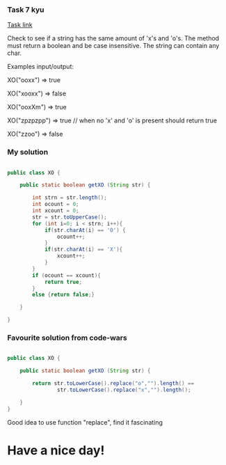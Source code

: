 ### Task 7 kyu

[Task link](https://www.codewars.com/kata/55908aad6620c066bc00002a)

Check to see if a string has the same amount of 'x's and 'o's. The method must return a boolean and be case insensitive. The string can contain any char.

Examples input/output:

XO("ooxx") => true

XO("xooxx") => false

XO("ooxXm") => true

XO("zpzpzpp") => true // when no 'x' and 'o' is present should return true

XO("zzoo") => false



### My solution

```Java

public class XO {

    public static boolean getXO (String str) {

        int strn = str.length();
        int ocount = 0;
        int xcount = 0;
        str = str.toUpperCase();
        for (int i=0; i < strn; i++){
            if(str.charAt(i) == 'O') {
                ocount++;
            }
            if(str.charAt(i) == 'X'){
                xcount++;
            }
        }
        if (ocount == xcount){
            return true;
        }
        else {return false;}

    }

}

```

### Favourite solution from code-wars

```Java

public class XO {

    public static boolean getXO (String str) {

        return str.toLowerCase().replace("o","").length() ==
                str.toLowerCase().replace("x","").length();

    }
}

```

Good idea to use function "replace", find it fascinating

# Have a nice day!